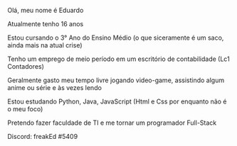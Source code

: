 Olá, meu nome é Eduardo

Atualmente tenho 16 anos

Estou cursando o 3° Ano do Ensino Médio (o que siceramente é um saco, ainda mais na atual crise)

Tenho um emprego de meio período em um escritório de contabilidade (Lc1 Contadores)

Geralmente gasto meu tempo livre jogando video-game, assistindo algum anime ou série e às vezes lendo

Estou estudando Python, Java, JavaScript (Html e Css por enquanto não é o meu foco)

Pretendo fazer faculdade de TI e me tornar um programador Full-Stack

Discord: freakEd #5409
